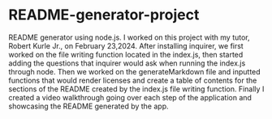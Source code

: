 # README-generator-project
README generator using node.js. I worked on this project with my tutor, Robert Kurle Jr., on February 23,2024. After installing inquirer, we first worked on the file writing function located in the index.js, then started adding the questions that inquirer would ask when running the index.js through node. Then we worked on the generateMarkdown file and inputted functions that would render licenses and create a table of contents for the sections of the README created by the index.js file writing function. Finally I created a video walkthrough going over each step of the application and showcasing the README generated by the app.
